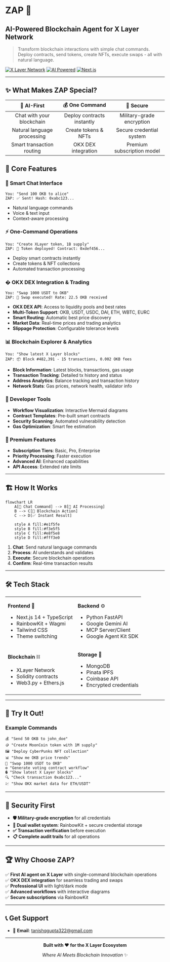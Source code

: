# ZAP 🚀
## AI-Powered Blockchain Agent for X Layer Network

> Transform blockchain interactions with simple chat commands. Deploy contracts, send tokens, create NFTs, execute swaps - all with natural language.

[![X Layer Network](https://img.shields.io/badge/X%20Layer-Network-blue)](https://www.okx.com/xlayer)
[![AI Powered](https://img.shields.io/badge/AI-Gemini-green)](https://ai.google.dev)
[![Next.js](https://img.shields.io/badge/Next.js-14-black)](https://nextjs.org)

---

## ✨ What Makes ZAP Special?

| 🤖 **AI-First** | 💰 **One Command** | 🔐 **Secure** |
|:---:|:---:|:---:|
| Chat with your blockchain | Deploy contracts instantly | Military-grade encryption |
| Natural language processing | Create tokens & NFTs | Secure credential system |
| Smart transaction routing | OKX DEX integration | Premium subscription model |

## 🎯 Core Features

### 💬 Smart Chat Interface
```
You: "Send 100 OKB to alice"
ZAP: ✅ Sent! Hash: 0xabc123...
```
- Natural language commands
- Voice & text input
- Context-aware processing

### ⚡ One-Command Operations
```
You: "Create XLayer token, 1B supply"
ZAP: 🚀 Token deployed! Contract: 0xdef456...
```
- Deploy smart contracts instantly
- Create tokens & NFT collections
- Automated transaction processing

### � OKX DEX Integration & Trading
```
You: "Swap 1000 USDT to OKB"
ZAP: 🔄 Swap executed! Rate: 22.5 OKB received
```
- **OKX DEX API**: Access to liquidity pools and best rates
- **Multi-Token Support**: OKB, USDT, USDC, DAI, ETH, WBTC, EURC
- **Smart Routing**: Automatic best price discovery
- **Market Data**: Real-time prices and trading analytics
- **Slippage Protection**: Configurable tolerance levels

### 📊 Blockchain Explorer & Analytics
```
You: "Show latest X Layer blocks"
ZAP: 📦 Block #482,391 - 15 transactions, 0.002 OKB fees
```
- **Block Information**: Latest blocks, transactions, gas usage
- **Transaction Tracking**: Detailed tx history and status
- **Address Analytics**: Balance tracking and transaction history
- **Network Stats**: Gas prices, network health, validator info

### 🔧 Developer Tools
- **Workflow Visualization**: Interactive Mermaid diagrams
- **Contract Templates**: Pre-built smart contracts
- **Security Scanning**: Automated vulnerability detection
- **Gas Optimization**: Smart fee estimation

### 💎 Premium Features
- **Subscription Tiers**: Basic, Pro, Enterprise
- **Priority Processing**: Faster execution
- **Advanced AI**: Enhanced capabilities
- **API Access**: Extended rate limits

---

## 🏗️ How It Works

```mermaid
flowchart LR
    A[💬 Chat Command] --> B[🤖 AI Processing]
    B --> C[🔗 Blockchain Action]
    C --> D[✅ Instant Result]
    
    style A fill:#e1f5fe
    style B fill:#f3e5f5
    style C fill:#e8f5e8
    style D fill:#fff3e0
```

1. **Chat**: Send natural language commands
2. **Process**: AI understands and validates
3. **Execute**: Secure blockchain operations
4. **Confirm**: Real-time transaction results

---

## 🛠️ Tech Stack

<table>
<tr>
<td>

**Frontend** 🎨
- Next.js 14 + TypeScript
- RainbowKit + Wagmi
- Tailwind CSS
- Theme switching

</td>
<td>

**Backend** ⚙️
- Python FastAPI
- Google Gemini AI
- MCP Server/Client
- Google Agent Kit SDK

</td>
</tr>
<tr>
<td>

**Blockchain** ⛓️
- XLayer Network
- Solidity contracts
- Web3.py + Ethers.js

</td>
<td>

**Storage** 💾
- MongoDB
- Pinata IPFS
- Coinbase API
- Encrypted credentials

</td>
</tr>
</table>

---

## 🚀 Try It Out!

### Example Commands
```
💰 "Send 50 OKB to john_doe"
🪙 "Create MoonCoin token with 1M supply"
🖼️ "Deploy CyberPunks NFT collection"
📊 "Show me OKB price trends"
💱 "Swap 1000 USDT to OKB"
⚙️ "Generate voting contract workflow"
� "Show latest X Layer blocks"
🔍 "Check transaction 0xabc123..."
💹 "Show OKX market data for ETH/USDT"
```

---

## 🔐 Security First

- **🛡️ Military-grade encryption** for all credentials
- **🔐 Dual wallet system**: RainbowKit + secure credential storage
- **✅ Transaction verification** before execution
- **📋 Complete audit trails** for all operations

---

## 🏆 Why Choose ZAP?

✅ **First AI agent on X Layer** with single-command blockchain operations  
✅ **OKX DEX integration** for seamless trading and swaps  
✅ **Professional UI** with light/dark mode  
✅ **Advanced workflows** with interactive diagrams  
✅ **Secure subscriptions** via RainbowKit  

---

## 📞 Get Support

- 📧 **Email**: tanishqgupta322@gmail.com

---

<div align="center">

**Built with ❤️ for the X Layer Ecosystem**

*Where AI Meets Blockchain Innovation* ✨

</div>